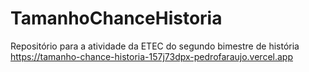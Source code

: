 # TamanhoChanceHistoria
Repositório para a atividade da ETEC do segundo bimestre de história
https://tamanho-chance-historia-157j73dpx-pedrofaraujo.vercel.app
